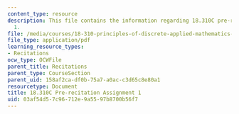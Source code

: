 ```yaml
---
content_type: resource
description: This file contains the information regarding 18.310C pre-recitation assignment
  1.
file: /media/courses/18-310-principles-of-discrete-applied-mathematics-fall-2013/03af54d57c96712e9a5597b8700b56f7_MIT18_310F13_prerec1.pdf
file_type: application/pdf
learning_resource_types:
- Recitations
ocw_type: OCWFile
parent_title: Recitations
parent_type: CourseSection
parent_uid: 158af2ca-df0b-75a7-a0ac-c3d65c8e80a1
resourcetype: Document
title: 18.310C Pre-recitation Assignment 1
uid: 03af54d5-7c96-712e-9a55-97b8700b56f7
---
```

